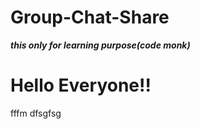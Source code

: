 # Group-Chat-Share
***this only for learning purpose(code monk)***
<h1>Hello  Everyone!!</h1>
fffm
dfsgfsg
